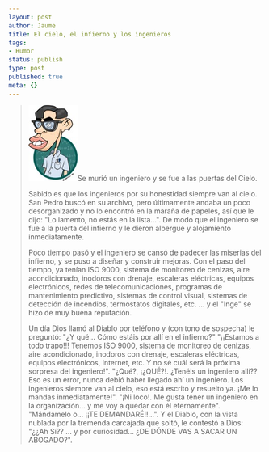 ```yaml
---
layout: post
author: Jaume
title: El cielo, el infierno y los ingenieros
tags:
- Humor
status: publish
type: post
published: true
meta: {}
---
```

<blockquote><img src="../images_posts/nerd.jpg" alt="Nerd" class="alignright" />Se murió un ingeniero y se fue a las puertas del Cielo. 

Sabido es que los ingenieros por su honestidad siempre van al cielo. San Pedro buscó en su archivo, pero últimamente andaba un poco desorganizado y no lo encontró en la maraña de papeles, así que le dijo: 
"Lo lamento, no estás en la lista...".
De modo que el ingeniero se fue a la puerta del infierno y le dieron albergue y alojamiento inmediatamente.

Poco tiempo pasó y el ingeniero se cansó de padecer las miserias del infierno, y se puso a diseñar y construir mejoras. Con el paso del tiempo, ya tenían ISO 9000, sistema de monitoreo de cenizas, aire acondicionado, inodoros con drenaje, escaleras eléctricas, equipos electrónicos, redes de telecomunicaciones, programas de mantenimiento predictivo, sistemas de control visual, sistemas de detección de incendios, termostatos digitales, etc. ... y el "Inge" se hizo de muy buena reputación.

Un día Dios llamó al Diablo por teléfono y (con tono de sospecha) le preguntó: "¿Y qué... Cómo estáis por allí en el infierno?" 
"¡¡Estamos a todo trapo!!! Tenemos ISO 9000, sistema de monitoreo de cenizas, aire acondicionado, inodoros con drenaje, escaleras eléctricas, equipos electrónicos, Internet, etc. Y no sé cuál será la próxima sorpresa del ingeniero!". 
"¿Qué?, ¡¿QUÉ?!. ¿Tenéis un ingeniero allí?? Eso es un error, nunca debió haber llegado ahí un ingeniero. Los ingenieros siempre van al cielo, eso está escrito y resuelto ya. ¡Me lo mandas inmediatamente!". 
"¡Ni loco!. Me gusta tener un ingeniero en la organización... y me voy a quedar con él eternamente". 
"Mándamelo o... ¡¡TE DEMANDARÉ!!...". 
Y el Diablo, con la vista nublada por la tremenda carcajada que soltó, le contestó a Dios: 
"¿¿Ah Sí?? ... y por curiosidad... ¿DE DÓNDE VAS A SACAR UN ABOGADO?".</blockquote>
